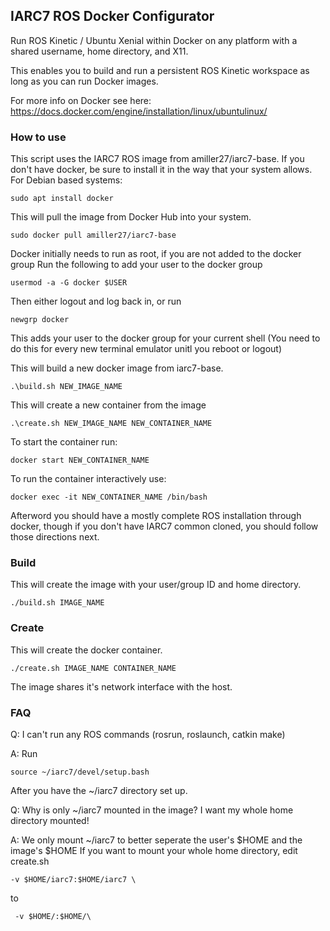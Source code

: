 ## IARC7 ROS Docker Configurator

Run ROS Kinetic / Ubuntu Xenial within Docker on any platform with a shared
username, home directory, and X11.

This enables you to build and run a persistent ROS Kinetic workspace as long as
you can run Docker images.

For more info on Docker see here: https://docs.docker.com/engine/installation/linux/ubuntulinux/

### How to use
This script uses the IARC7 ROS image from amiller27/iarc7-base.
If you don't have docker, be sure to install it in the way that your system allows.
For Debian based systems:
```
sudo apt install docker
```

This will pull the image from Docker Hub into your system.

```
sudo docker pull amiller27/iarc7-base
```
Docker initially needs to run as root, if you are not added to the docker group
Run the following to add your user to the docker group
```
usermod -a -G docker $USER
```
Then either logout and log back in, or run
```
newgrp docker
```
This adds your user to the docker group for your current shell (You need to do
this for every new terminal emulator unitl you reboot or logout)

This will build a new docker image from iarc7-base.
```
.\build.sh NEW_IMAGE_NAME
```
This will create a new container from the image
```
.\create.sh NEW_IMAGE_NAME NEW_CONTAINER_NAME
```
To start the container run:
```
docker start NEW_CONTAINER_NAME
```
To run the container interactively use:
```
docker exec -it NEW_CONTAINER_NAME /bin/bash
```
Afterword you should have a mostly complete ROS installation through docker,
though if you don't have IARC7 common cloned, you should follow those directions
next.
### Build

This will create the image with your user/group ID and home directory.

```
./build.sh IMAGE_NAME
```

### Create

This will create the docker container.

```
./create.sh IMAGE_NAME CONTAINER_NAME
```

The image shares it's  network interface with the host.

### FAQ

Q: I can't run any ROS commands (rosrun, roslaunch, catkin make)

A: Run
```
source ~/iarc7/devel/setup.bash
```
After you have the ~/iarc7 directory set up.

Q: Why is only ~/iarc7  mounted in the image? I want my whole home directory mounted!

A: We only mount ~/iarc7 to better seperate the user's $HOME and the image's $HOME
If you want to mount your whole home directory, edit create.sh

```
-v $HOME/iarc7:$HOME/iarc7 \
```
to
```
 -v $HOME/:$HOME/\
 ```
